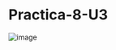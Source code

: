 # Practica-8-U3

![image](https://github.com/AngelDavidFloresQuintanilla/Practica-8-U3/assets/148559104/17e4e574-c54f-471b-91cb-114ed7099f68)
